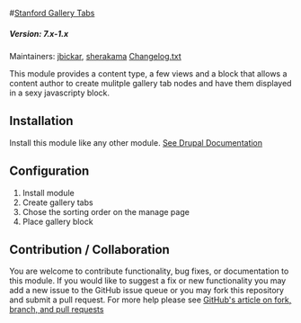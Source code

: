 #[Stanford Gallery Tabs](https://github.com/SU-SWS/stanford_gallery_tabs)
##### Version: 7.x-1.x

Maintainers: [jbickar](https://github.com/jbickar), [sherakama](https://github.com/sherakama)
[Changelog.txt](CHANGELOG.txt)

This module provides a content type, a few views and a block that allows a content author to create mulitple gallery tab nodes and have them displayed in a sexy javascripty block.

Installation
---

Install this module like any other module. [See Drupal Documentation](https://drupal.org/documentation/install/modules-themes/modules-7)

Configuration
---

1. Install module
2. Create gallery tabs
3. Chose the sorting order on the manage page
4. Place gallery block

Contribution / Collaboration
---

You are welcome to contribute functionality, bug fixes, or documentation to this module. If you would like to suggest a fix or new functionality you may add a new issue to the GitHub issue queue or you may fork this repository and submit a pull request. For more help please see [GitHub's article on fork, branch, and pull requests](https://help.github.com/articles/using-pull-requests)

